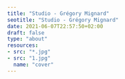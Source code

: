 ```yaml
---
title: "Studio - Grégory Mignard"
seotitle: "Studio - Grégory Mignard"
date: 2021-06-07T22:57:50+02:00
draft: false
type: "about"
resources:
- src: "*.jpg"
- src: "1.jpg"
  name: "cover"
---
```

